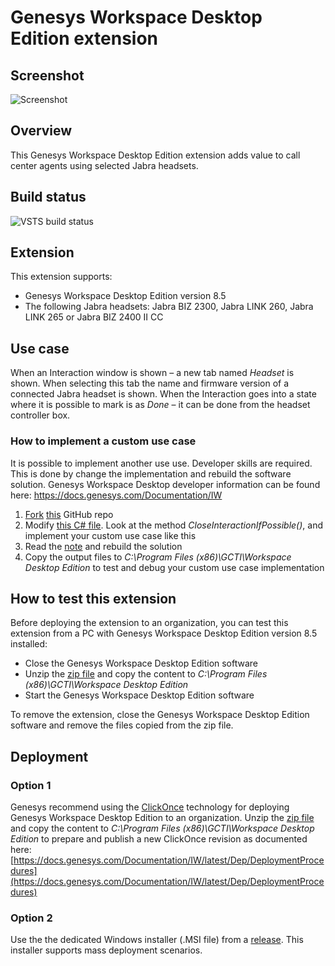 # Genesys Workspace Desktop Edition extension

## Screenshot
![Screenshot](https://github.com/gnaudio/jabra-end-interaction-extension-for-genesys-workspace-desktop-edition/blob/master/docs/screenshot01.png)

## Overview
This Genesys Workspace Desktop Edition extension adds value to call center agents using selected Jabra headsets. 

## Build status
![VSTS build status](https://gnaudio.visualstudio.com/_apis/public/build/definitions/45495ae2-8252-4d9e-a321-699be9abf508/100/badge)

## Extension
This extension supports:
-	Genesys Workspace Desktop Edition version 8.5
-	The following Jabra headsets: Jabra BIZ 2300, Jabra LINK 260, Jabra LINK 265 or Jabra BIZ 2400 II CC

## Use case
When an Interaction window is shown – a new tab named _Headset_ is shown. When selecting this tab the name and firmware version of a connected Jabra headset is shown. When the Interaction goes into a state where it is possible to mark is as _Done_ – it can be done from the headset controller box.

### How to implement a custom use case
It is possible to implement another use use. Developer skills are required. This is done by change the implementation and rebuild the software solution. Genesys Workspace Desktop developer information can be found here: https://docs.genesys.com/Documentation/IW
1. [Fork](https://help.github.com/articles/fork-a-repo/) [this](https://github.com/gnaudio/jabra-end-interaction-extension-for-genesys-workspace-desktop-edition.git) GitHub repo
2. Modify [this C# file](https://github.com/gnaudio/jabra-end-interaction-extension-for-genesys-workspace-desktop-edition/blob/master/src/JabraInteractionExtension/Models/PresentationModel.cs). Look at the method *CloseInteractionIfPossible()*, and implement your custom use case like this
3. Read the [note](https://github.com/gnaudio/jabra-end-interaction-extension-for-genesys-workspace-desktop-edition/blob/master/src/JabraInteractionExtension/Import/note.txt) and rebuild the solution
4. Copy the output files to _C:\Program Files (x86)\GCTI\Workspace Desktop Edition_ to test and debug your custom use case implementation

## How to test this extension
Before deploying the extension to an organization, you can test this extension from a PC with Genesys Workspace Desktop Edition version 8.5 installed:
- Close the Genesys Workspace Desktop Edition software
- Unzip the [zip file](https://github.com/gnaudio/jabra-end-interaction-extension-for-genesys-workspace-desktop-edition/releases) and copy the content to _C:\Program Files (x86)\GCTI\Workspace Desktop Edition_
- Start the Genesys Workspace Desktop Edition software

To remove the extension, close the Genesys Workspace Desktop Edition software and remove the files copied from the zip file.

## Deployment
### Option 1
Genesys recommend using the [ClickOnce](https://msdn.microsoft.com/en-us/library/142dbbz4(v=vs.90).aspx) technology for deploying Genesys Workspace Desktop Edition to an organization. Unzip the [zip file](https://github.com/gnaudio/jabra-end-interaction-extension-for-genesys-workspace-desktop-edition/releases) and copy the content to _C:\Program Files (x86)\GCTI\Workspace Desktop Edition_ to prepare and publish a new ClickOnce revision as documented here:
[https://docs.genesys.com/Documentation/IW/latest/Dep/DeploymentProcedures](https://docs.genesys.com/Documentation/IW/latest/Dep/DeploymentProcedures)
### Option 2
Use the the dedicated Windows installer (.MSI file) from a [release](https://github.com/gnaudio/jabra-end-interaction-extension-for-genesys-workspace-desktop-edition/releases). This installer supports mass deployment scenarios.
